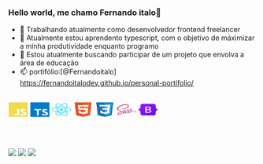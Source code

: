 ### Hello world, me chamo Fernando italo👋



- 🔭 Trabalhando atualmente como desenvolvedor frontend freelancer
- 🌱 Atualmente estou aprendento typescript, com o objetivo de máximizar a minha produtividade enquanto programo
- 👯  Estou atualmente buscando participar de um projeto que envolva a área de educação
- 📫 portifólio:[@Fernandoitalo] https://fernandoitalodev.github.io/personal-portifolio/ 


<div style="display: inline_block"><br>
  <img align="center" alt="fernando-Js" height="30" width="40" src="https://raw.githubusercontent.com/devicons/devicon/master/icons/javascript/javascript-plain.svg">
  <img align="center" alt="fernando-Ts" height="30" width="40" src="https://raw.githubusercontent.com/devicons/devicon/master/icons/typescript/typescript-plain.svg">
  <img align="center" alt="fernando-React" height="30" width="40" src="https://raw.githubusercontent.com/devicons/devicon/master/icons/react/react-original.svg">
  <img align="center" alt="fernando-HTML" height="30" width="40" src="https://raw.githubusercontent.com/devicons/devicon/master/icons/html5/html5-original.svg">
  <img align="center" alt="fernando-CSS" height="30" width="40" src="https://raw.githubusercontent.com/devicons/devicon/master/icons/css3/css3-original.svg">
  <img align="center" alt="fernando-Python" height="30" width="40" src="https://raw.githubusercontent.com/devicons/devicon/master/icons/sass/sass-original.svg">
  <img align="center" alt="fernando-Python" height="30" width="40" src="https://raw.githubusercontent.com/devicons/devicon/master/icons/bootstrap/bootstrap-original.svg">
  
</div>

##

<div> 
  <br>
  <br>
  <a href="https://instagram.com/nando_2002/" target="_blank"><img src="https://img.shields.io/badge/-Instagram-%23E4405F?style=for-the-badge&logo=instagram&logoColor=white" target="_blank"></a>
  <a href = "fernando.italo.039@gmail.com"><img src="https://img.shields.io/badge/-Gmail-%23333?style=for-the-badge&logo=gmail&logoColor=white" target="_blank"></a>
  <a href="https://www.linkedin.com/in/fernando-italo/" target="_blank"><img src="https://img.shields.io/badge/-LinkedIn-%230077B5?style=for-the-badge&logo=linkedin&logoColor=white" target="_blank"></a> 
  
</div>
